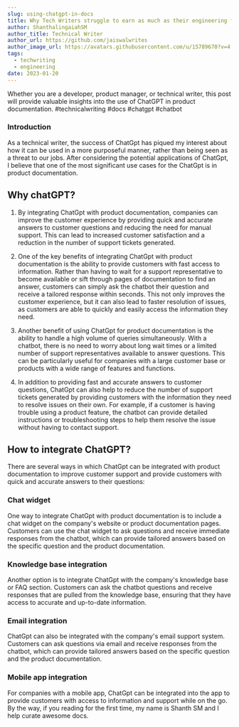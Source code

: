 ```yaml
---
slug: using-chatgpt-in-docs
title: Why Tech Writers struggle to earn as much as their engineering folks?
author: ShanthalingaiahSM
author_title: Technical Writer
author_url: https://github.com/jaiswalwrites
author_image_url: https://avatars.githubusercontent.com/u/15789670?v=4
tags:
  - techwriting
  - engineering
date: 2023-01-20
---
```


Whether you are a developer, product manager, or technical writer, this post will provide valuable insights into the use of ChatGPT in product documentation. #technicalwriting #docs #chatgpt #chatbot 

<!-- truncate -->

### Introduction

As a technical writer, the success of ChatGpt has piqued my interest about how it can be used in a more purposeful manner, rather than being seen as a threat to our jobs. After considering the potential applications of ChatGpt, I believe that one of the most significant use cases for the ChatGpt is in product documentation. 

## Why chatGPT?

1. By integrating ChatGpt with product documentation, companies can improve the customer experience by providing quick and accurate answers to customer questions and reducing the need for manual support. This can lead to increased customer satisfaction and a reduction in the number of support tickets generated.

2. One of the key benefits of integrating ChatGpt with product documentation is the ability to provide customers with fast access to information. Rather than having to wait for a support representative to become available or sift through pages of documentation to find an answer, customers can simply ask the chatbot their question and receive a tailored response within seconds. 
This not only improves the customer experience, but it can also lead to faster resolution of issues, as customers are able to quickly and easily access the information they need.

3. Another benefit of using ChatGpt for product documentation is the ability to handle a high volume of queries simultaneously. With a chatbot, there is no need to worry about long wait times or a limited number of support representatives available to answer questions. 
This can be particularly useful for companies with a large customer base or products with a wide range of features and functions.

4. In addition to providing fast and accurate answers to customer questions, ChatGpt can also help to reduce the number of support tickets generated by providing customers with the information they need to resolve issues on their own. 
For example, if a customer is having trouble using a product feature, the chatbot can provide detailed instructions or troubleshooting steps to help them resolve the issue without having to contact support.

## How to integrate ChatGPT?

There are several ways in which ChatGpt can be integrated with product documentation to improve customer support and provide customers with quick and accurate answers to their questions:

### Chat widget 
One way to integrate ChatGpt with product documentation is to include a chat widget on the company's website or product documentation pages. Customers can use the chat widget to ask questions and receive immediate responses from the chatbot, which can provide tailored answers based on the specific question and the product documentation.

### Knowledge base integration 
Another option is to integrate ChatGpt with the company's knowledge base or FAQ section. Customers can ask the chatbot questions and receive responses that are pulled from the knowledge base, ensuring that they have access to accurate and up-to-date information.

### Email integration 
ChatGpt can also be integrated with the company's email support system. Customers can ask questions via email and receive responses from the chatbot, which can provide tailored answers based on the specific question and the product documentation.


### Mobile app integration
For companies with a mobile app, ChatGpt can be integrated into the app to provide customers with access to information and support while on the go.
By the way, if you reading for the first time, my name is Shanth SM and I help curate awesome docs. 
